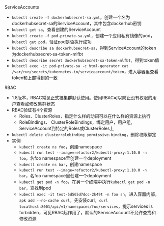 ServiceAccounts
  * `kubectl create -f dockerhubsecret-sa.yml`，创建一个名为dockerhubsecret-sa的ServiceAccount，其中包含dockerhub密钥
  * `kubectl get sa`，查看创建的ServiceAccount
  * `kubectl create -f pod-private-sa.yml`，创建一个应用私有镜像的pod，`kubectl get pod`，验证pod是否执行成功
  * `kubectl describe sa dockerhubsecret-sa`，得到ServiceAccount的token为dockerhubsecret-sa-token-mlfbt
  * `kubectl describe secret dockerhubsecret-sa-token-mlfbt`，得到token值
  * `kubectl exec -it pod-private-sa -c html-generator cat  /var/run/secrets/kubernetes.io/serviceaccount/token`，进入容器里查看token和上部得到的一致
  
RBAC
  * 1.8版本，RBAC常见正式被集群默认使用。使用RBAC可以防止没有权限的用户查看或修改集群状态
  * RBAC验证有4个资源
      * Roles、ClusterRoles，指定什么样的动词可以在什么样的资源上执行
      * RoleBindings、 ClusterRoleBindings，绑定用户，用户组，ServiceAccount到特定的Roles或ClusterRoles上
  * `kubectl delete clusterrolebinding permissive-binding`，删除权限绑定
  * 实例
      * `kubectl create ns foo`，创建namespace
      * `kubectl run test --image=refactor2/kubectl-proxy:1.10.0 -n foo`，名foo namespace里创建一个deployment
      * `kubectl create ns bar`，创建namespace
      * `kubectl run test --image=refactor2/kubectl-proxy:1.10.0 -n bar`，名foo namespace里创建一个deployment
      * `kubectl get pod -n foo`，在另一个终端中执行`kubectl get pod -n bar`，查找到pod
      * `kubectl exec -it test-5d565d7dcc-2k49t -n foo sh`，进入容器内部，`apk add --no-cache curl`，先安装curl，`curl localhost:8001/api/v1/namespaces/foo/services`，提示services is forbidden，可见RBAC起作用了，默认的ServiceAccount不允许查找和修改资源
  
